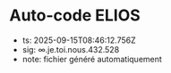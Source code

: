 # Auto-code ELIOS
- ts: 2025-09-15T08:46:12.756Z
- sig: ∞.je.toi.nous.432.528
- note: fichier généré automatiquement